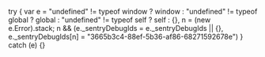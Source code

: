 try {
    var e = "undefined" != typeof window ? window : "undefined" != typeof global ? global : "undefined" != typeof self ? self : {},
      n = (new e.Error).stack;
    n && (e._sentryDebugIds = e._sentryDebugIds || {}, e._sentryDebugIds[n] = "3665b3c4-88ef-5b36-af86-68271592678e")
  } catch (e) {}
